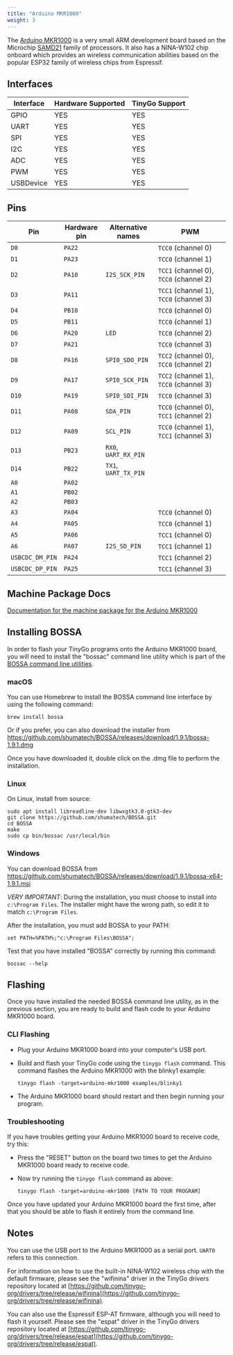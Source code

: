 ```yaml
---
title: "Arduino MKR1000"
weight: 3
---
```


The [Arduino MKR1000](https://store.arduino.cc/arduino-mkr1000-wifi) is a very small ARM development board based on the Microchip [SAMD21](https://www.microchip.com/wwwproducts/en/ATSAMD21G18) family of processors. It also has a NINA-W102 chip onboard which provides an wireless communication abilities based on the popular ESP32 family of wireless chips from Espressif.

## Interfaces

| Interface | Hardware Supported | TinyGo Support |
| --------- | ------------- | ----- |
| GPIO      | YES | YES |
| UART      | YES | YES |
| SPI       | YES | YES |
| I2C       | YES | YES |
| ADC       | YES | YES |
| PWM       | YES | YES |
| USBDevice | YES | YES |

## Pins

| Pin               | Hardware pin | Alternative names | PWM                  |
| ----------------- | ------------ | ----------------- | -------------------- |
| `D0`              | `PA22`       |                   | `TCC0` (channel 0)   |
| `D1`              | `PA23`       |                   | `TCC0` (channel 1)   |
| `D2`              | `PA10`       | `I2S_SCK_PIN`     | `TCC1` (channel 0), `TCC0` (channel 2) |
| `D3`              | `PA11`       |                   | `TCC1` (channel 1), `TCC0` (channel 3) |
| `D4`              | `PB10`       |                   | `TCC0` (channel 0)   |
| `D5`              | `PB11`       |                   | `TCC0` (channel 1)   |
| `D6`              | `PA20`       | `LED`             | `TCC0` (channel 2)   |
| `D7`              | `PA21`       |                   | `TCC0` (channel 3)   |
| `D8`              | `PA16`       | `SPI0_SDO_PIN`    | `TCC2` (channel 0), `TCC0` (channel 2) |
| `D9`              | `PA17`       | `SPI0_SCK_PIN`    | `TCC2` (channel 1), `TCC0` (channel 3) |
| `D10`             | `PA19`       | `SPI0_SDI_PIN`    | `TCC0` (channel 3)   |
| `D11`             | `PA08`       | `SDA_PIN`         | `TCC0` (channel 0), `TCC1` (channel 2) |
| `D12`             | `PA09`       | `SCL_PIN`         | `TCC0` (channel 1), `TCC1` (channel 3) |
| `D13`             | `PB23`       | `RX0`, `UART_RX_PIN` |                      |
| `D14`             | `PB22`       | `TX1`, `UART_TX_PIN` |                      |
| `A0`              | `PA02`       |                   |                      |
| `A1`              | `PB02`       |                   |                      |
| `A2`              | `PB03`       |                   |                      |
| `A3`              | `PA04`       |                   | `TCC0` (channel 0)   |
| `A4`              | `PA05`       |                   | `TCC0` (channel 1)   |
| `A5`              | `PA06`       |                   | `TCC1` (channel 0)   |
| `A6`              | `PA07`       | `I2S_SD_PIN`      | `TCC1` (channel 1)   |
| `USBCDC_DM_PIN`   | `PA24`       |                   | `TCC1` (channel 2)   |
| `USBCDC_DP_PIN`   | `PA25`       |                   | `TCC1` (channel 3)   |

## Machine Package Docs

[Documentation for the machine package for the Arduino MKR1000](../machine/arduino-mkr1000)

## Installing BOSSA

In order to flash your TinyGo programs onto the Arduino MKR1000 board, you will need to install the "bossac" command line utility which is part of the [BOSSA command line utilities](https://github.com/shumatech/BOSSA).

### macOS

You can use Homebrew to install the BOSSA command line interface by using the following command:

```shell
brew install bossa
```

Or if you  prefer, you can also download the installer from https://github.com/shumatech/BOSSA/releases/download/1.9.1/bossa-1.9.1.dmg

Once you have downloaded it, double click on the .dmg file to perform the installation.

### Linux

On Linux, install from source:

```shell
sudo apt install libreadline-dev libwxgtk3.0-gtk3-dev
git clone https://github.com/shumatech/BOSSA.git
cd BOSSA
make
sudo cp bin/bossac /usr/local/bin
```

### Windows

You can download BOSSA from https://github.com/shumatech/BOSSA/releases/download/1.9.1/bossa-x64-1.9.1.msi

*VERY IMPORTANT*: During the installation, you must choose to install into `c:\Program Files`. The installer might have the wrong path, so edit it to match  `c:\Program Files`.

After the installation, you must add BOSSA to your PATH:

```shell
set PATH=%PATH%;"c:\Program Files\BOSSA";
```

Test that you have installed "BOSSA" correctly by running this command:

```shell
bossac --help
```

## Flashing

Once you have installed the needed BOSSA command line utility, as in the previous section, you are ready to build and flash code to your Arduino MKR1000 board.

### CLI Flashing

- Plug your Arduino MKR1000 board into your computer's USB port.
- Build and flash your TinyGo code using the `tinygo flash` command. This command flashes the Arduino MKR1000 with the blinky1 example:

    ```shell
    tinygo flash -target=arduino-mkr1000 examples/blinky1
    ```

- The Arduino MKR1000 board should restart and then begin running your program.

### Troubleshooting

If you have troubles getting your Arduino MKR1000 board to receive code, try this:

- Press the "RESET" button on the board two times to get the Arduino MKR1000 board ready to receive code.
- Now try running the `tinygo flash` command as above:

    ```shell
    tinygo flash -target=arduino-mkr1000 [PATH TO YOUR PROGRAM]
    ```

Once you have updated your Arduino MKR1000 board the first time, after that you should be able to flash it entirely from the command line.

## Notes

You can use the USB port to the Arduino MKR1000 as a serial port. `UART0` refers to this connection.

For information on how to use the built-in NINA-W102 wireless chip with the default firmware, please see the "wifinina" driver in the TinyGo drivers repository located at [https://github.com/tinygo-org/drivers/tree/release/wifinina](https://github.com/tinygo-org/drivers/tree/release/wifinina).

You can also use the Espressif ESP-AT firmware, although you will need to flash it yourself. Please see the "espat" driver in the TinyGo drivers repository located at [https://github.com/tinygo-org/drivers/tree/release/espat](https://github.com/tinygo-org/drivers/tree/release/espat).
